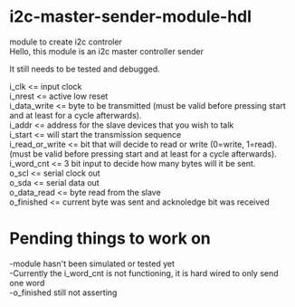 # i2c-master-sender-module-hdl
module to create i2c controler  
Hello, this module is an i2c master controller sender  

It still needs to be tested and debugged.  

i_clk        <= input clock\
i_nrest      <= active low reset\
i_data_write <= byte to be transmitted (must be valid before pressing start and at least for a cycle afterwards).\
i_addr      <= address for the slave devices that you wish to talk\
i_start     <= will start the transmission sequence\
i_read_or_write <= bit that will decide to read or write (0=write, 1=read).(must be valid before pressing start and at least for a cycle afterwards).\
i_word_cnt  <= 3 bit input to decide how many bytes will it be sent.\
o_scl       <= serial clock out\
o_sda       <= serial data out\
o_data_read <= byte read from the slave\
o_finished  <= current byte was sent and acknoledge bit was received

# Pending things to work on
-module hasn't been simulated or tested yet\
-Currently the i_word_cnt is not functioning, it is hard wired to only send one word\
-o_finished still not asserting
